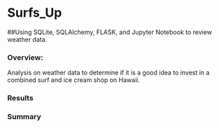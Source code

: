 # Surfs_Up
##Using SQLite, SQLAlchemy, FLASK, and Jupyter Notebook to review weather data.

### Overview:
Analysis on weather data to determine if it is a good idea to invest in a combined surf and ice cream shop on Hawaii.

### Results


### Summary
